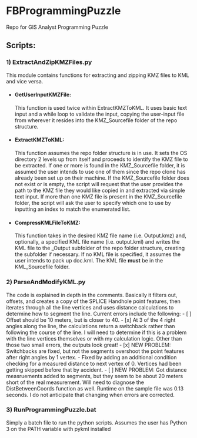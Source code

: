# FBProgrammingPuzzle
 Repo for GIS Analyst Programming Puzzle

## Scripts:
### 1) ExtractAndZipKMZFiles.py
This module contains functions for extracting and zipping KMZ files to KML and vice versa.
- #### GetUserInputKMZFile: 
    This function is used twice within ExtractKMZToKML. It uses basic text input and a while loop to validate the input, copying the user-input file from wherever it resides into the KMZ_Sourcefile folder of the repo structure.
- #### ExtractKMZToKML: 
    This function assumes the repo folder structure is in use. It sets the OS directory 2 levels up from itself and proceeds to identify the KMZ file to be extracted. If one or more is found in the KMZ_Sourcefile folder, it is assumed the user intends to use one of them since the repo clone has already been set up on their machine. If the KMZ_Sourcefile folder does not exist or is empty, the script will request that the user provides the path to the KMZ file they would like copied in and extracted via simple text input. If more than one KMZ file is present in the KMZ_Sourcefile folder, the script will ask the user to specify which one to use by inputting an index to match the enumerated list. 
- #### CompressKMLFileToKMZ:
    This function takes in the desired KMZ file name (i.e. Output.kmz) and, optionally, a specified KML file name (i.e. output.kml) and writes the KML file to the _Output subfolder of the repo folder structure, creating the subfolder if necessary. If no KML file is specified, it assumes the user intends to pack up doc.kml. The KML file **must** be in the KML_Sourcefile folder.

### 2) ParseAndModifyKML.py
The code is explained in depth in the comments. Basically it filters out, offsets, and creates a copy of the SPLICE Handhole point features, then iterates through all the line vertices and uses distance calculations to determine how to segment the line. Current errors include the following:
    - [ ] Offset should be 10 meters, but is closer to 40.
    - [x] At 3 of the 4 right angles along the line, the calculations return a switchback rather than following the course of the line. I will need to determine if this is a problem with the line vertices themselves or with my calculation logic. Other than those two small errors, the outputs look great!
    - [x] NEW PROBLEM: Switchbacks are fixed, but not the segments overshoot the point features after right angles by 1 vertex.
        - Fixed by adding an additional condition checking for a measured distance to next vertex of 0. Vertices had been getting skipped before that by accident.
    - [ ] NEW PROBLEM: Got distance measruements added to segments, but they seem to be about 20 meters short of the real measurement. Will need to diagnose the DistBetweenCoords function as well.
Runtime on the sample file was 0.13 seconds. I do not anticipate that changing when errors are corrected. 


### 3) RunProgrammingPuzzle.bat
Simply a batch file to run the python scripts. Assumes the user has Python 3 on the PATH variable with pykml installed